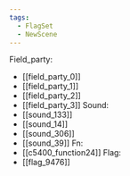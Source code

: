 ```yaml
---
tags:
  - FlagSet
  - NewScene
---
```

Field_party:
- [[field_party_0]]
- [[field_party_1]]
- [[field_party_2]]
- [[field_party_3]]
Sound:
- [[sound_133]]
- [[sound_14]]
- [[sound_306]]
- [[sound_39]]
Fn:
- [[c5400_function24]]
Flag:
- [[flag_9476]]
